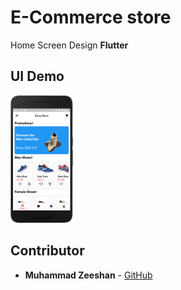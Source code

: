 # E-Commerce store
Home Screen Design
**Flutter**

## UI Demo
<img src="https://github.com/zeeshanayaz/E-Commerce-shoe-store-home/blob/master/demo/screen1.png" width="100" />

## Contributor
* **Muhammad Zeeshan** - [GitHub](https://github.com/zeeshanayaz)